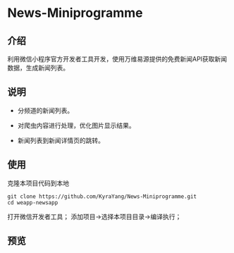 # News-Miniprogramme

## 介绍

利用微信小程序官方开发者工具开发，使用万维易源提供的免费新闻API获取新闻数据，生成新闻列表。

## 说明

- 分频道的新闻列表。

- 对爬虫内容进行处理，优化图片显示结果。

- 新闻列表到新闻详情页的跳转。


## 使用

克隆本项目代码到本地
```
git clone https://github.com/KyraYang/News-Miniprogramme.git 
cd weapp-newsapp
```
打开微信开发者工具；
添加项目->选择本项目目录->编译执行；

## 预览
